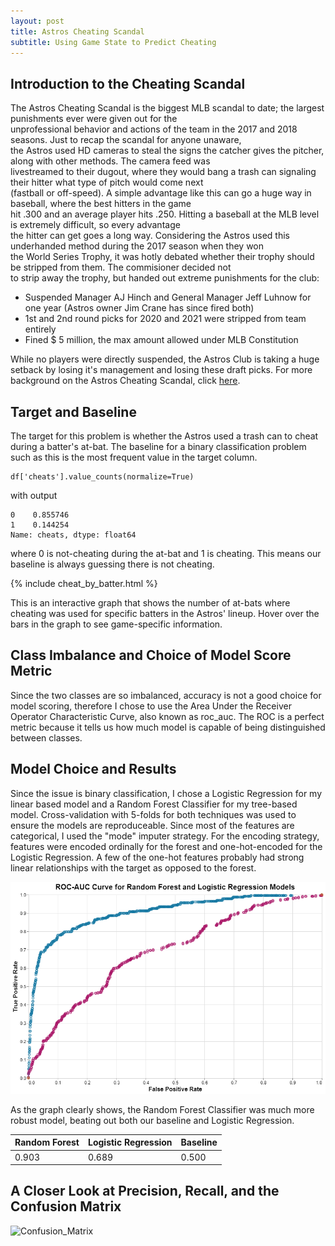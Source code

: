 ```yaml
---
layout: post
title: Astros Cheating Scandal
subtitle: Using Game State to Predict Cheating
---
```


## Introduction to the Cheating Scandal

The Astros Cheating Scandal is the biggest MLB scandal to date; the largest punishments ever were given out for the  
unprofessional behavior and actions of the team in the 2017 and 2018 seasons. Just to recap the scandal for anyone unaware,  
the Astros used HD cameras to steal the signs the catcher gives the pitcher, along with other methods. The camera feed was  
livestreamed to their dugout, where they would bang a trash can signaling their hitter what type of pitch would come next  
(fastball or off-speed). A simple advantage like this can go a huge way in baseball, where the best hitters in the game  
hit .300 and an average player hits .250. Hitting a baseball at the MLB level is extremely difficult, so every advantage  
the hitter can get goes a long way. Considering the Astros used this underhanded method during the 2017 season when they won  
the World Series Trophy, it was hotly debated whether their trophy should be stripped from them. The commisioner decided not  
to strip away the trophy, but handed out extreme punishments for the club: 

-   Suspended Manager AJ Hinch and General Manager Jeff Luhnow for one year (Astros owner Jim Crane has since fired both)
-   1st and 2nd round picks for 2020 and 2021 were stripped from team entirely
-   Fined $ 5 million, the max amount allowed under MLB Constitution

While no players were directly suspended, the Astros Club is taking a huge setback by losing it's management and losing these 
draft picks. For more background on the Astros Cheating Scandal, click [here](https://www.si.com/mlb/2020/01/13/houston-astros-cheating-punishment).

## Target and Baseline

The target for this problem is whether the Astros used a trash can to cheat during a batter's at-bat.
The baseline for a binary classification problem such as this is the most frequent value in the target column.

~~~
df['cheats'].value_counts(normalize=True)
~~~
with output
~~~
0    0.855746
1    0.144254
Name: cheats, dtype: float64
~~~

where 0 is not-cheating during the at-bat and 1 is cheating. This means our baseline is always guessing there is not cheating.

{% include cheat_by_batter.html %}

This is an interactive graph that shows the number of at-bats where cheating was used for specific batters in the Astros' lineup. Hover over the bars in the graph to see game-specific information.

## Class Imbalance and Choice of Model Score Metric

Since the two classes are so imbalanced, accuracy is not a good choice for model scoring, therefore I chose to use the Area Under the Receiver Operator Characteristic Curve, also known as roc_auc. The ROC is a perfect metric because it tells us how much model is capable of being distinguished between classes.

## Model Choice and Results

Since the issue is binary classification, I chose a Logistic Regression for my linear based model and a Random Forest Classifier for my tree-based model. Cross-validation with 5-folds for both techniques was used to ensure the models are reproduceable. Since most of the features are categorical, I used the "mode" imputer strategy. For the encoding strategy, features were encoded ordinally for the forest and one-hot-encoded for the Logistic Regression. A few of the one-hot features probably had strong linear relationships with the target as opposed to the forest.

![ROC_AUC](https://raw.githubusercontent.com/mtoce/Build2-Project/master/roc_auc.png)

As the graph clearly shows, the Random Forest Classifier was much more robust model, beating out both our baseline and Logistic Regression.

| Random Forest | Logistic Regression  | Baseline |
|-|-|-|
| 0.903 | 0.689 | 0.500  |

## A Closer Look at Precision, Recall, and the Confusion Matrix

![Confusion_Matrix]()
